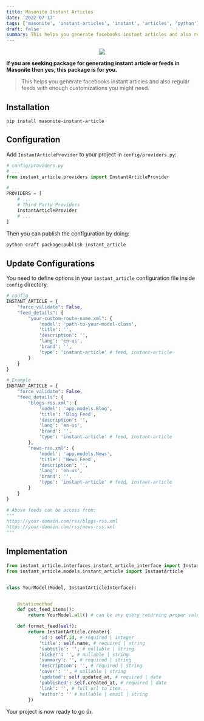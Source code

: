 ```yaml
---
title: Masonite Instant Articles
date: '2022-07-17'
tags: ['masonite', 'instant-articles', 'instant', 'articles', 'python']
draft: false
summary: This helps you generate facebooks instant articles and also regular feeds with enough customizations you might need.
---
```


<p align="center">
    <img src="https://banners.beyondco.de/Masonite%20Instant%20Article.png?theme=light&packageManager=pip+install&packageName=masonite-instant-article&pattern=charlieBrown&style=style_2&description=generate%20facebooks%20instant%20articles%20and%20feeds.&md=1&showWatermark=1&fontSize=100px&images=adjustments&widths=50&heights=50" />
</p>

**If you are seeking package for generating instant article or feeds in Masonite then yes, this package is for you.**

> This helps you generate facebooks instant articles and also regular feeds with enough customizations you might need.

## Installation

```shell
pip install masonite-instant-article
```

## Configuration

Add `InstantArticleProvider` to your project in `config/providers.py`:

```python
# config/providers.py
# ...
from instant_article.providers import InstantArticleProvider

# ...
PROVIDERS = [
    # ...
    # Third Party Providers
    InstantArticleProvider
    # ...
]
```

Then you can publish the configuration by doing:

```bash
python craft package:publish instant_article
```

## Update Configurations

You need to define options in your `instant_article` configuration file inside `config` directory.

```python
# config
INSTANT_ARTICLE = {
    "force_validate": False,
    "feed_details": {
        "your-custom-route-name.xml": {
            'model': 'path-to-your-model-class',
            'title': '',
            'description': '',
            'lang': 'en-us',
            'brand': '',
            'type': 'instant-article' # feed, instant-article
        }
    }
}

# Example
INSTANT_ARTICLE = {
    "force_validate": False,
    "feed_details": {
        "blogs-rss.xml": {
            'model': 'app.models.Blog',
            'title': 'Blog Feed',
            'description': '',
            'lang': 'en-us',
            'brand': '',
            'type': 'instant-article' # feed, instant-article
        },
        "news-rss.xml": {
            'model': 'app.models.News',
            'title': 'News Feed',
            'description': '',
            'lang': 'en-us',
            'brand': '',
            'type': 'instant-article' # feed, instant-article
        }
    }
}

# Above feeds can be access from:
"""
https://your-domain.com/rss/blogs-rss.xml
https://your-domain.com/rss/news-rss.xml
"""
```

## Implementation

```python
from instant_article.interfaces.instant_article_interface import InstantArticleInterface
from instant_article.models.instant_article import InstantArticle


class YourModel(Model, InstantArticleInterface):


    @staticmethod
    def get_feed_items():
        return YourModel.all() # can be any query returning proper values

    def format_feed(self):
        return InstantArticle.create({
            'id': self.id, # required | integer
            'title': self.name, # required | string
            'subtitle': '', # nullable | string
            'kicker': '', # nullable | string
            'summary': '', # required | string
            'description': '', # required | string
            'cover': '', # nullable | string
            'updated': self.updated_at, # required | date
            'published': self.created_at, # required | date
            'link': '', # full url to item...
            'author': '' # nullable | email | string
        })
```

Your project is now ready to go :+1:.
